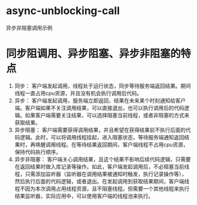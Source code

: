 # async-unblocking-call
异步非阻塞调用示例

# 同步阻调用、异步阻塞、异步非阻塞的特点

1. 同步： 
	客户端发起调用，线程处于运行状态，同步等待服务端返回结果。期间线程一直占用cpu资源，并且没有机会执行调用后代码。
2. 异步：
	客户端发起调用，服务端立即返回，结果在未来某个时刻通知给客户端。客户端如果不关注调用结果，可以直接退出，也可以执行调用后的代码逻辑。如果客户端需要关注结果，可以选择阻塞当前线程，或者非阻塞的方式来获取结果。
3. 异步阻塞：
	客户端需要获得调用结果，并且希望在获得结果前不执行后面的代码逻辑。此时，可以将调用线程挂起，进入阻塞状态，等待服务端通知返回结果时，再唤醒调用线程。在等待结果返回期间，客户端线程不占用cpu资源，保持代码执行顺序。
4. 异步非阻塞：
	客户端关心调用结果，且这个结果不影响后续代码逻辑，只需要在返回结果时做入库记录等操作。如此，客户端发起调用后，不必阻塞当前线程，只需添加监听器（监听器在调用结果被通知时触发，执行记录操作等），然后执行后面的代码逻辑，或者退出。在发起调用到获取结果期间，客户端线程不因为本次调用占用线程资源，且不阻塞线程。但需要一个其他线程来执行结果监听器，实际应用中，可以使用客户端的线程池来执行。
